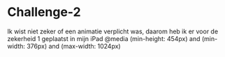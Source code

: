 # Challenge-2

Ik wist niet zeker of een animatie verplicht was, daarom heb ik er voor de zekerheid 1 geplaatst in mijn iPad @media (min-height: 454px) and (min-width: 376px) and (max-width: 1024px)
